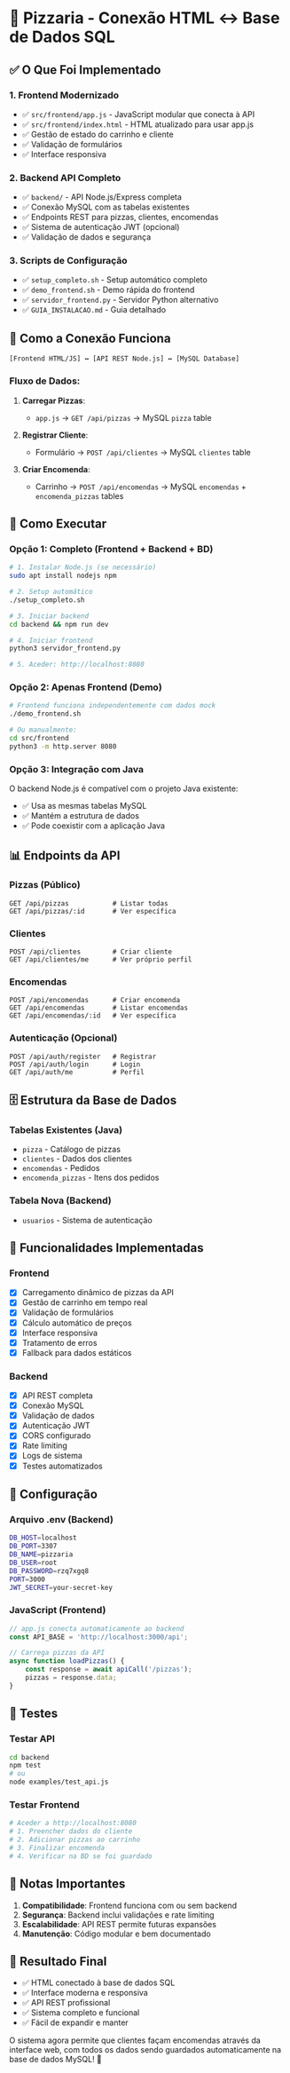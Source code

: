 # 🍕 Pizzaria - Conexão HTML ↔ Base de Dados SQL

## ✅ O Que Foi Implementado

### 1. **Frontend Modernizado**
- ✅ `src/frontend/app.js` - JavaScript modular que conecta à API
- ✅ `src/frontend/index.html` - HTML atualizado para usar app.js
- ✅ Gestão de estado do carrinho e cliente
- ✅ Validação de formulários
- ✅ Interface responsiva

### 2. **Backend API Completo**
- ✅ `backend/` - API Node.js/Express completa
- ✅ Conexão MySQL com as tabelas existentes
- ✅ Endpoints REST para pizzas, clientes, encomendas
- ✅ Sistema de autenticação JWT (opcional)
- ✅ Validação de dados e segurança

### 3. **Scripts de Configuração**
- ✅ `setup_completo.sh` - Setup automático completo
- ✅ `demo_frontend.sh` - Demo rápida do frontend
- ✅ `servidor_frontend.py` - Servidor Python alternativo
- ✅ `GUIA_INSTALACAO.md` - Guia detalhado

## 🔗 Como a Conexão Funciona

```
[Frontend HTML/JS] ↔ [API REST Node.js] ↔ [MySQL Database]
```

### Fluxo de Dados:

1. **Carregar Pizzas**: 
   - `app.js` → `GET /api/pizzas` → MySQL `pizza` table

2. **Registrar Cliente**: 
   - Formulário → `POST /api/clientes` → MySQL `clientes` table

3. **Criar Encomenda**: 
   - Carrinho → `POST /api/encomendas` → MySQL `encomendas` + `encomenda_pizzas` tables

## 🚀 Como Executar

### Opção 1: Completo (Frontend + Backend + BD)
```bash
# 1. Instalar Node.js (se necessário)
sudo apt install nodejs npm

# 2. Setup automático
./setup_completo.sh

# 3. Iniciar backend
cd backend && npm run dev

# 4. Iniciar frontend
python3 servidor_frontend.py

# 5. Aceder: http://localhost:8080
```

### Opção 2: Apenas Frontend (Demo)
```bash
# Frontend funciona independentemente com dados mock
./demo_frontend.sh

# Ou manualmente:
cd src/frontend
python3 -m http.server 8080
```

### Opção 3: Integração com Java
O backend Node.js é compatível com o projeto Java existente:
- ✅ Usa as mesmas tabelas MySQL
- ✅ Mantém a estrutura de dados
- ✅ Pode coexistir com a aplicação Java

## 📊 Endpoints da API

### Pizzas (Público)
```
GET /api/pizzas           # Listar todas
GET /api/pizzas/:id       # Ver específica
```

### Clientes
```
POST /api/clientes        # Criar cliente
GET /api/clientes/me      # Ver próprio perfil
```

### Encomendas
```
POST /api/encomendas      # Criar encomenda
GET /api/encomendas       # Listar encomendas
GET /api/encomendas/:id   # Ver específica
```

### Autenticação (Opcional)
```
POST /api/auth/register   # Registrar
POST /api/auth/login      # Login
GET /api/auth/me          # Perfil
```

## 🗄️ Estrutura da Base de Dados

### Tabelas Existentes (Java)
- `pizza` - Catálogo de pizzas
- `clientes` - Dados dos clientes
- `encomendas` - Pedidos
- `encomenda_pizzas` - Itens dos pedidos

### Tabela Nova (Backend)
- `usuarios` - Sistema de autenticação

## 🎯 Funcionalidades Implementadas

### Frontend
- [x] Carregamento dinâmico de pizzas da API
- [x] Gestão de carrinho em tempo real
- [x] Validação de formulários
- [x] Cálculo automático de preços
- [x] Interface responsiva
- [x] Tratamento de erros
- [x] Fallback para dados estáticos

### Backend
- [x] API REST completa
- [x] Conexão MySQL
- [x] Validação de dados
- [x] Autenticação JWT
- [x] CORS configurado
- [x] Rate limiting
- [x] Logs de sistema
- [x] Testes automatizados

## 🔧 Configuração

### Arquivo .env (Backend)
```bash
DB_HOST=localhost
DB_PORT=3307
DB_NAME=pizzaria
DB_USER=root
DB_PASSWORD=rzq7xgq8
PORT=3000
JWT_SECRET=your-secret-key
```

### JavaScript (Frontend)
```javascript
// app.js conecta automaticamente ao backend
const API_BASE = 'http://localhost:3000/api';

// Carrega pizzas da API
async function loadPizzas() {
    const response = await apiCall('/pizzas');
    pizzas = response.data;
}
```

## 🧪 Testes

### Testar API
```bash
cd backend
npm test
# ou
node examples/test_api.js
```

### Testar Frontend
```bash
# Aceder a http://localhost:8080
# 1. Preencher dados do cliente
# 2. Adicionar pizzas ao carrinho
# 3. Finalizar encomenda
# 4. Verificar na BD se foi guardado
```

## 📝 Notas Importantes

1. **Compatibilidade**: Frontend funciona com ou sem backend
2. **Segurança**: Backend inclui validações e rate limiting  
3. **Escalabilidade**: API REST permite futuras expansões
4. **Manutenção**: Código modular e bem documentado

## 🎉 Resultado Final

- ✅ HTML conectado à base de dados SQL
- ✅ Interface moderna e responsiva  
- ✅ API REST profissional
- ✅ Sistema completo e funcional
- ✅ Fácil de expandir e manter

O sistema agora permite que clientes façam encomendas através da interface web, com todos os dados sendo guardados automaticamente na base de dados MySQL! 🍕
